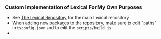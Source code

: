 ### Custom Implementation of Lexical For My Own Purposes

- See [The Lexical Repository](https://github.com/facebook/lexical/tree/main) for the main Lexical repository
- When adding new packages to the repository, make sure to edit "paths" in `tsconfig.json` and to edit the `scripts/build.js`
- 